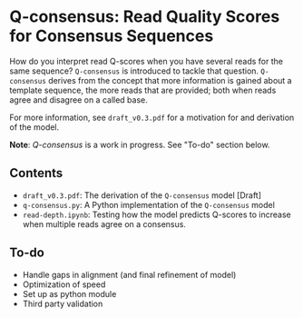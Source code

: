 # Q-consensus: Read Quality Scores for Consensus Sequences

How do you interpret read Q-scores when you have several reads for the same sequence?
``Q-consensus`` is introduced to tackle that question.
``Q-consensus`` derives from the concept that more information is gained about a template sequence, the more reads that are provided; both when reads agree and disagree on a called base.

For more information, see ``draft_v0.3.pdf`` for a motivation for and derivation of the model.

**Note**: *Q-consensus* is a work in progress. See "To-do" section below.

## Contents

* ``draft_v0.3.pdf``: The derivation of the ``Q-consensus`` model [Draft]
* ``q-consensus.py``: A Python implementation of the ``Q-consensus`` model
* ``read-depth.ipynb``: Testing how the model predicts Q-scores to increase when multiple reads agree on a consensus.

## To-do

* Handle gaps in alignment (and final refinement of model)
* Optimization of speed
* Set up as python module
* Third party validation
